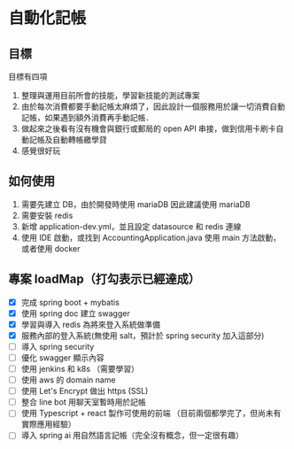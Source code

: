# 自動化記帳
## 目標
目標有四項
1. 整理與運用目前所會的技能，學習新技能的測試專案
2. 由於每次消費都要手動記帳太麻煩了，因此設計一個服務用於讓一切消費自動記帳，如果遇到額外消費再手動記帳．
3. 做起來之後看有沒有機會與銀行或郵局的 open API 串接，做到信用卡刷卡自動記帳及自動轉帳繳學貸
4. 感覺很好玩

## 如何使用
1. 需要先建立 DB，由於開發時使用 mariaDB 因此建議使用 mariaDB
2. 需要安裝 redis
3. 新增 application-dev.yml，並且設定 datasource 和 redis 連線
4. 使用 IDE 啟動，或找到 AccountingApplication.java 使用 main 方法啟動，或者使用 docker

## 專案 loadMap（打勾表示已經達成）
* [x] 完成 spring boot + mybatis
* [x] 使用 spring doc 建立 swagger
* [x] 學習與導入 redis 為將來登入系統做準備
* [x] 服務內部的登入系統(無使用 salt，預計於 spring security 加入這部分)
* [ ] 導入 spring security
* [ ] 優化 swagger 顯示內容
* [ ] 使用 jenkins 和 k8s （需要學習）
* [ ] 使用 aws 的 domain name
* [ ] 使用 Let's Encrypt 做出 https (SSL)
* [ ] 整合 line bot 用聊天室暫時用於記帳
* [ ] 使用 Typescript + react 製作可使用的前端 （目前兩個都學完了，但尚未有實際應用經驗）
* [ ] 導入 spring ai 用自然語言記帳（完全沒有概念，但一定很有趣）